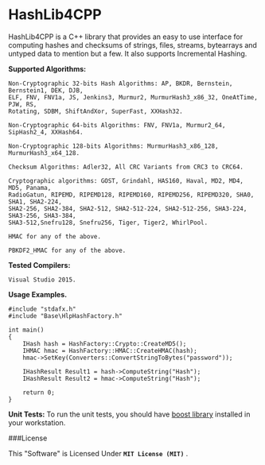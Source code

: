 # HashLib4CPP
HashLib4CPP is a C++ library that provides an easy to use interface for computing hashes and checksums of strings, files, streams, bytearrays and untyped data to mention but a few.
It also supports Incremental Hashing.

**Supported Algorithms:**

    Non-Cryptographic 32-bits Hash Algorithms: AP, BKDR, Bernstein, Bernstein1, DEK, DJB, 
    ELF, FNV, FNV1a, JS, Jenkins3, Murmur2, MurmurHash3_x86_32, OneAtTime, PJW, RS, 
    Rotating, SDBM, ShiftAndXor, SuperFast, XXHash32.

    Non-Cryptographic 64-bits Algorithms: FNV, FNV1a, Murmur2_64, SipHash2_4, XXHash64.

    Non-Cryptographic 128-bits Algorithms: MurmurHash3_x86_128, MurmurHash3_x64_128. 

    Checksum Algorithms: Adler32, All CRC Variants from CRC3 to CRC64. 

    Cryptographic algorithms: GOST, Grindahl, HAS160, Haval, MD2, MD4, MD5, Panama, 
    RadioGatun, RIPEMD, RIPEMD128, RIPEMD160, RIPEMD256, RIPEMD320, SHA0, SHA1, SHA2-224,
    SHA2-256, SHA2-384, SHA2-512, SHA2-512-224, SHA2-512-256, SHA3-224, SHA3-256, SHA3-384, 
    SHA3-512,Snefru128, Snefru256, Tiger, Tiger2, WhirlPool.

    HMAC for any of the above.
    
    PBKDF2_HMAC for any of the above.

**Tested Compilers:**
     
    Visual Studio 2015.

    
**Usage Examples.**

    #include "stdafx.h"
    #include "Base\HlpHashFactory.h"

    int main()
    {
        IHash hash = HashFactory::Crypto::CreateMD5();
        IHMAC hmac = HashFactory::HMAC::CreateHMAC(hash);
        hmac->SetKey(Converters::ConvertStringToBytes("password"));

        IHashResult Result1 = hash->ComputeString("Hash");
        IHashResult Result2 = hmac->ComputeString("Hash");

        return 0;
    }

 **Unit Tests:**
To run the unit tests, you should have [boost library](http://www.boost.org/) installed in your workstation.


###License

This "Software" is Licensed Under  **`MIT License (MIT)`** .